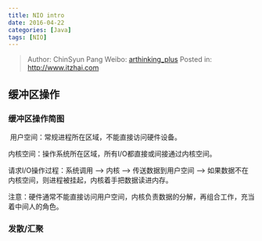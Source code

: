 ```yaml
---
title: NIO intro
date: 2016-04-22
categories: [Java]
tags: [NIO]
---
```


> Author: ChinSyun Pang
> Weibo: [arthinking_plus](http://weibo.com/arthinkingplus)
> Posted in: http://www.itzhai.com

## 缓冲区操作

### 缓冲区操作简图

![]()
 用户空间：常规进程所在区域，不能直接访问硬件设备。
 
 内核空间：操作系统所在区域，所有I/O都直接或间接通过内核空间。
 
 请求I/O操作过程：系统调用 --> 内核 --> 传送数据到用户空间 --> 如果数据不在内核空间，则进程被挂起，内核着手把数据读进内存。
 
 注意：硬件通常不能直接访问用户空间，内核负责数据的分解，再组合工作，充当着中间人的角色。
 
### 发散/汇聚


 
 

